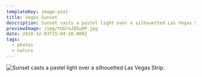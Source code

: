 ```yaml
---
templateKey: image-post
title: Vegas Sunset
description: Sunset casts a pastel light over a silhouetted Las Vegas Strip.
previewImage: /img/YUUroJQSuDP.jpg
date: 2018-12-03T15:04:10.000Z
tags:
  - photos
  - nature
---
```

![Sunset casts a pastel light over a silhouetted Las Vegas Strip.](/img/YUUroJQSuDP.jpg)
